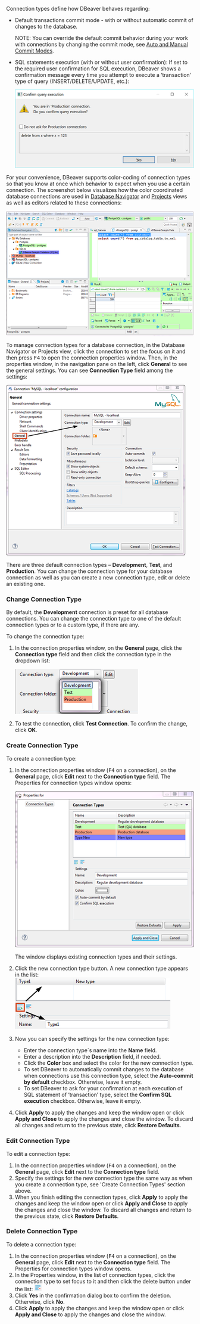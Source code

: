 Connection types define how DBeaver behaves regarding:
* Default transactions commit mode - with or without automatic commit of changes to the database.

  NOTE: You can override the default commit behavior during your work with connections by changing the commit mode, see [Auto and Manual Commit Modes](Auto-and-Manual-Commit-Modes).

* SQL statements execution (with or without user confirmation): If set to the required user confirmation for SQL execution, DBeaver shows a confirmation message every time you attempt to execute a ‘transaction’ type of query (INSERT/DELETE/UPDATE, etc.):

  ![](images/ug/Confirm-query-execution-dialog.png)

For your convenience, DBeaver supports color-coding of connection types so that you know at once which behavior to expect when you use a certain connection. The screenshot below visualizes how the color coordinated database connections are used in [Database Navigator](Database-Navigator) and [Projects](Projects) views as well as editors related to these connections:

![](images/ug/Colored_connections.png)

To manage connection types for a database connection, in the Database Navigator or Projects view, click the connection to set the focus on it and then press <kbd>F4</kbd> to open the connection properties window. Then, in the properties window, in the navigation pane on the left, click **General** to see the general settings. You can see **Connection Type** field among the settings:

![](images/ug/Connection-Properties-General.png)

There are three default connection types – **Development**, **Test**, and **Production**. You can change the connection type for your database connection as well as you can create a new connection type, edit or delete an existing one.

### Change Connection Type
By default, the **Development** connection is preset for all database connections. You can change the connection type to one of the default connection types or to a custom type, if there are any.

To change the connection type:

1. In the connection properties window, on the **General** page, click the **Connection type** field and then click the connection type in the dropdown list:

   ![](images/ug/Choose-connection-type.png)  
 
2. To test the connection, click **Test Connection**. To confirm the change, click **OK**.

### Create Connection Type
To create a connection type:

1. In the connection properties window (<kbd>F4</kbd>  on a connection), on the **General** page, click **Edit** next to the **Connection type** field. The Properties for connection types window opens:

   ![](images/ug/Properties-for-connection-types_window.png)  

   The window displays existing connection types and their settings.  
2. Click the new connection type button. A new connection type appears in the list:
   ![](images/ug/New-connection-type.png)  
3. Now you can specify the settings for the new connection type:
   * Enter the connection type`s name into the **Name** field. 
   * Enter a description into the **Description** field, if needed. 
   * Click the **Color** box and select the color for the new connection type.  
   * To set DBeaver to automatically commit changes to the database when connections use this connection type, select the **Auto-commit by default** checkbox. Otherwise, leave it empty. 
   * To set DBeaver to ask for your confirmation at each execution of SQL statement of ‘transaction’ type, select the **Confirm SQL execution** checkbox. Otherwise, leave it empty.  
4. Click **Apply** to apply the changes and keep the window open or click **Apply and Close** to apply the changes and close the window. To discard all changes and return to the previous state, click **Restore Defaults**.

### Edit Connection Type
To edit a connection type:

1. In the connection properties window (<kbd>F4</kbd>  on a connection), on the **General** page, click **Edit** next to the **Connection type** field.
2. Specify the settings for the new connection type the same way as when you create a connection type, see 'Create Connection Types' section above.
3. When you finish editing the connection types, click **Apply** to apply the changes and keep the window open or click **Apply and Close** to apply the changes and close the window. To discard all changes and return to the previous state, click **Restore Defaults**.

### Delete Connection Type
To delete a connection type:

1. In the connection properties window (<kbd>F4</kbd> on a connection), on the **General** page, click **Edit** next to the **Connection type** field. The Properties for connection types window opens.
2. In the Properties window, in the list of connection types, click the connection type to set focus to it and then click the delete button under the list: ![](images/ug/Delete-connection-type-button.png)
3. Click **Yes** in the confirmation dialog box to confirm the deletion. Otherwise, click **No**.
4. Click **Apply** to apply the changes and keep the window open or click **Apply and Close** to apply the changes and close the window.

